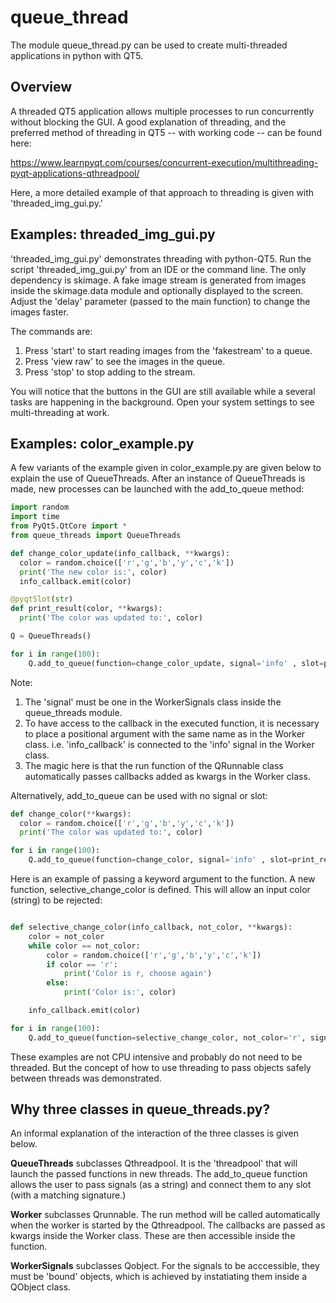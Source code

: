 # queue_thread
The module queue_thread.py can be used to create multi-threaded applications in python with QT5.

## Overview
A threaded QT5 application allows multiple processes to run concurrently without blocking the GUI. A good explanation of threading, and the preferred method of  threading in QT5 -- with working code -- can be found here:

https://www.learnpyqt.com/courses/concurrent-execution/multithreading-pyqt-applications-qthreadpool/

Here, a more detailed example of that approach to threading is given with 'threaded_img_gui.py.'

## Examples: threaded_img_gui.py
'threaded_img_gui.py' demonstrates threading with python-QT5. Run the script 'threaded_img_gui.py' from an IDE or the command line. The only dependency is skimage. A fake image stream is generated from images inside the skimage.data module and optionally displayed to the screen. Adjust the 'delay' parameter (passed to the main function) to change the images faster.

The commands are:
1.  Press 'start' to start reading images from the 'fakestream' to a queue.
2. Press 'view raw' to see the images in the queue.
3. Press 'stop' to stop adding to the stream.

You will notice that the buttons in the GUI are still available while a several tasks are happening in the background. Open your system settings to see multi-threading at work.

## Examples: color_example.py
A few variants of the example given in color_example.py are given below to explain the use of QueueThreads. After an instance of QueueThreads is made, new processes can be launched with the add_to_queue method:  

``` python
import random
import time
from PyQt5.QtCore import *
from queue_threads import QueueThreads

def change_color_update(info_callback, **kwargs):
  color = random.choice(['r','g','b','y','c','k'])
  print('The new color is:', color)
  info_callback.emit(color)

@pyqtSlot(str)
def print_result(color, **kwargs):
  print('The color was updated to:', color)

Q = QueueThreads()

for i in range(100):
    Q.add_to_queue(function=change_color_update, signal='info' , slot=print_result)

```

Note:
1. The 'signal' must be one in the WorkerSignals class inside the queue_threads module.
2. To have access to the callback in the executed function, it is necessary to place a positional argument with the same name as in the Worker class. i.e. 'info_callback' is connected to the 'info' signal in the Worker class.
3. The magic here is that the run function of the QRunnable class automatically passes callbacks added as kwargs in the Worker class.   

Alternatively, add_to_queue can be used with no signal or slot:

``` python
def change_color(**kwargs):
  color = random.choice(['r','g','b','y','c','k'])
  print('The color was updated to:', color)

for i in range(100):
    Q.add_to_queue(function=change_color, signal='info' , slot=print_result)

```

Here is an example of passing a keyword argument to the function. A new function, selective_change_color is defined. This will allow an input color (string) to be rejected:

``` python

def selective_change_color(info_callback, not_color, **kwargs):
    color = not_color
    while color == not_color:
        color = random.choice(['r','g','b','y','c','k'])
        if color == 'r':
            print('Color is r, choose again')
        else:
            print('Color is:', color)

    info_callback.emit(color)

for i in range(100):
    Q.add_to_queue(function=selective_change_color, not_color='r', signal='info' , slot=print_result)

```

These examples are not CPU intensive and probably do not need to be threaded. But the concept of how to use threading to pass objects safely between threads was demonstrated.

## Why three classes in queue_threads.py?
An informal explanation of the interaction of the three classes is given below.

**QueueThreads** subclasses Qthreadpool. It is the 'threadpool' that will launch the passed functions in new threads. The add_to_queue function allows the user to pass signals (as a string) and connect them to any slot (with a matching signature.)

**Worker** subclasses Qrunnable. The run method will be called automatically when the worker is started by the Qthreadpool. The callbacks are passed as kwargs inside the Worker class. These are then accessible inside the function.

**WorkerSignals** subclasses Qobject. For the signals to be acccessible, they must be 'bound' objects, which is achieved by instatiating them inside a QObject class.
